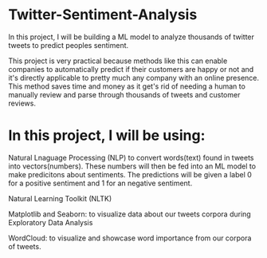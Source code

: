 # Twitter-Sentiment-Analysis
In this project, I will be building a ML model to analyze thousands of twitter tweets to predict peoples sentiment. 

This project is very practical because methods like this can enable companies to automatically predict if their customers are happy or not and it's directly applicable to pretty much any company with an online presence. 
This method saves time and money as it get's rid of needing a human to manually review and parse through thousands of tweets and customer reviews. 

# In this project, I will be using: 

Natural Lnaguage Processing (NLP) to convert words(text) found in tweets into vectors(numbers). These numbers will then be fed into an ML model to make predicitons about sentiments. The predictions will be given a label 0 for a positive sentiment and 1 for an negative sentiment. 

Natural Learning Toolkit (NLTK)

Matplotlib and Seaborn: to visualize data about our tweets corpora during Exploratory Data Analysis

WordCloud: to visualize and showcase word importance from our corpora of tweets.



